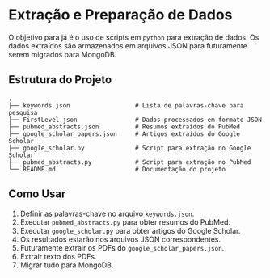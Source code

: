 # Extração e Preparação de Dados

O objetivo para já é o uso de scripts em `python` para extração de dados. Os dados extraídos são armazenados em arquivos JSON para futuramente serem migrados para MongoDB.

## Estrutura do Projeto
```
.
├── keywords.json                  # Lista de palavras-chave para pesquisa
├── FirstLevel.json                # Dados processados em formato JSON
├── pubmed_abstracts.json          # Resumos extraídos do PubMed
├── google_scholar_papers.json     # Artigos extraídos do Google Scholar
├── google_scholar.py              # Script para extração no Google Scholar
├── pubmed_abstracts.py            # Script para extração no PubMed
└── README.md                      # Documentação do projeto
```

## Como Usar
1. Definir as palavras-chave no arquivo `keywords.json`.
2. Executar `pubmed_abstracts.py` para obter resumos do PubMed.
3. Executar `google_scholar.py` para obter artigos do Google Scholar.
4. Os resultados estarão nos arquivos JSON correspondentes.
5. Futuramente extrair os PDFs do `google_scholar_papers.json`.
6. Extrair texto dos PDFs.
8. Migrar tudo para MongoDB.
